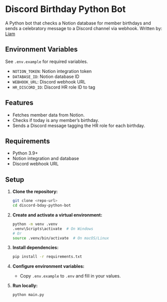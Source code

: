 # Discord Birthday Python Bot

A Python bot that checks a Notion database for member birthdays and sends a celebratory message to a Discord channel via webhook. Written by: [Liam](https://github.com/cuppaLiam)

## Environment Variables

See `.env.example` for required variables.

- `NOTION_TOKEN`: Notion integration token
- `DATABASE_ID`: Notion database ID
- `WEBHOOK_URL`: Discord webhook URL
- `HR_DISCORD_ID`: Discord HR role ID to tag

## Features

- Fetches member data from Notion.
- Checks if today is any member’s birthday.
- Sends a Discord message tagging the HR role for each birthday.

## Requirements

- Python 3.9+
- Notion integration and database
- Discord webhook URL

## Setup

1. **Clone the repository:**
   ```sh
   git clone <repo-url>
   cd discord-bday-python-bot
   ```

2. **Create and activate a virtual environment:**
   ```sh
   python -m venv .venv
   .venv\Scripts\activate  # On Windows
   # Or
   source .venv/bin/activate  # On macOS/Linux
   ```

3. **Install dependencies:**
   ```sh
   pip install -r requirements.txt
   ```

4. **Configure environment variables:**
   - Copy `.env.example` to `.env` and fill in your values.

5. **Run locally:**
   ```sh
   python main.py
   ```

